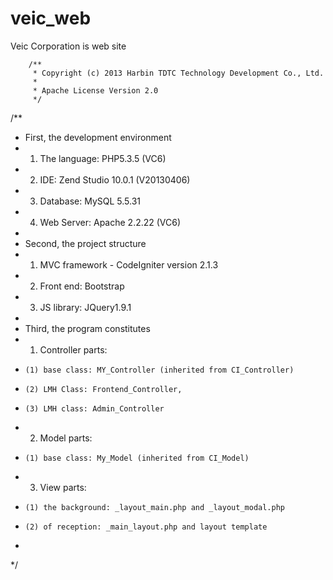 veic_web
========

Veic Corporation is web site

		/**
 		 * Copyright (c) 2013 Harbin TDTC Technology Development Co., Ltd.
 		 *
 		 * Apache License Version 2.0
 		 */
/**
 * First, the development environment
 *   1. The language: PHP5.3.5 (VC6)
 * 	 2. IDE: Zend Studio 10.0.1 (V20130406)
 *   3. Database: MySQL 5.5.31
 *   4. Web Server: Apache 2.2.22 (VC6)
 * 
 * Second, the project structure
 *   1. MVC framework - CodeIgniter version 2.1.3
 *   2. Front end: Bootstrap
 *   3. JS library: JQuery1.9.1
 * 
 * Third, the program constitutes
 *   1. Controller parts:
 *     (1) base class: MY_Controller (inherited from CI_Controller)
 *     (2) LMH Class: Frontend_Controller,
 * 	   (3) LMH class: Admin_Controller
 *   2. Model parts:
 *     (1) base class: My_Model (inherited from CI_Model)
 *   3. View parts:
 *     (1) the background: _layout_main.php and _layout_modal.php
 *     (2) of reception: _main_layout.php and layout template
 * 
 */
